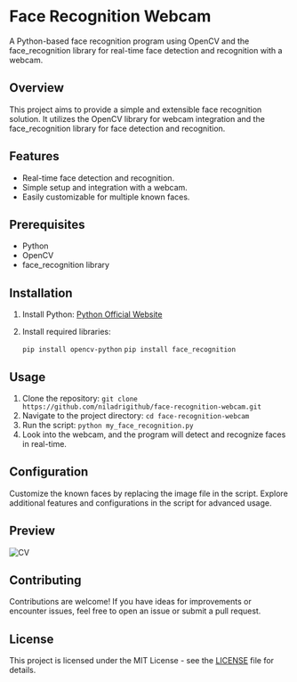 # Face Recognition Webcam

A Python-based face recognition program using OpenCV and the face_recognition library for real-time face detection and recognition with a webcam.

## Overview

This project aims to provide a simple and extensible face recognition solution. It utilizes the OpenCV library for webcam integration and the face_recognition library for face detection and recognition.

## Features

- Real-time face detection and recognition.
- Simple setup and integration with a webcam.
- Easily customizable for multiple known faces.

## Prerequisites

- Python
- OpenCV
- face_recognition library

## Installation

1. Install Python: [Python Official Website](https://www.python.org/downloads/)
2. Install required libraries:
   
   `pip install opencv-python`
   `pip install face_recognition`

## Usage

1. Clone the repository: `git clone https://github.com/niladrigithub/face-recognition-webcam.git`
2. Navigate to the project directory: `cd face-recognition-webcam`
3. Run the script: `python my_face_recognition.py`
4. Look into the webcam, and the program will detect and recognize faces in real-time.

## Configuration

Customize the known faces by replacing the image file in the script.
Explore additional features and configurations in the script for advanced usage.

## Preview

![CV](https://github.com/niladrigithub/face-recognition-webcam/blob/main/CV.webp)

## Contributing

Contributions are welcome! If you have ideas for improvements or encounter issues, feel free to open an issue or submit a pull request.

## License

This project is licensed under the MIT License - see the [LICENSE](https://github.com/niladrigithub/face-recognition-webcam/blob/main/LICENSE) file for details.
